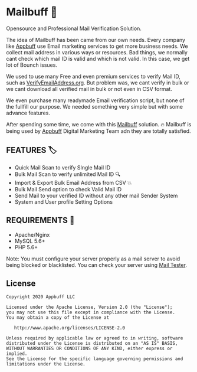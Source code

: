 # Mailbuff :rocket:

Opensource and Professional Mail Verification Solution.

The idea of Mailbuff has been came from our own needs. Every company like [Appbuff](https://appbuff.net) use Email marketing services to get more business needs. We collect mail address in various ways or resources. Bad things, we normally cant check which mail ID is valid and which is not valid. In this case, we get lot of Bounch issues.

We used to use many Free and even premium services to verify Mail ID, such as [VerifyEmailAddress.org](https://www.verifyemailaddress.org/). But problem was, we cant verify in bulk or we cant download all verified mail in bulk or not even in CSV format.

We even purchase many readymade Email verification script, but none of the fullfill our purpose. We needed something very simple but with some advance features.

After spending some time, we come with this [Mailbuff](https://github.com/appbuff/mailbuff) solution. :fire: Mailbuff is being used by [Appbuff](https://appbuff.net) Digital Marketing Team adn they are totally satisfied.

## FEATURES :label:

* Quick Mail Scan to verify SIngle Mail ID
* Bulk Mail Scan to verify unlimited Mail ID :mag:
* Import & Export Bulk Email Address from CSV :boom:
* Bulk Mail Send option to check Valid Mail ID
* Send Mail to your verified ID without any other mail Sender System
* System and User profile Setting Options


## REQUIREMENTS :memo:

* Apache/Nginx
* MySQL 5.6+
* PHP 5.6+

Note: You must configure your server properly as a mail server to avoid being blocked or blacklisted. You can check your server using [Mail Tester](https://mail-tester.com).


## License

```
Copyright 2020 Appbuff LLC

Licensed under the Apache License, Version 2.0 (the "License");
you may not use this file except in compliance with the License.
You may obtain a copy of the License at

   http://www.apache.org/licenses/LICENSE-2.0

Unless required by applicable law or agreed to in writing, software
distributed under the License is distributed on an "AS IS" BASIS,
WITHOUT WARRANTIES OR CONDITIONS OF ANY KIND, either express or implied.
See the License for the specific language governing permissions and
limitations under the License.
```
